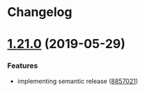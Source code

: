 # Changelog

# [1.21.0](https://github.com/myii/sudoers-formula/compare/v1.20.0...v1.21.0) (2019-05-29)


### Features

* implementing semantic release ([8857021](https://github.com/myii/sudoers-formula/commit/8857021))
